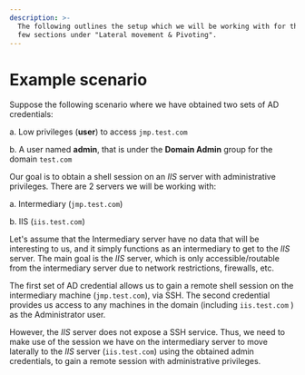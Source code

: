 ```yaml
---
description: >-
  The following outlines the setup which we will be working with for the next
  few sections under "Lateral movement & Pivoting".
---
```


# Example scenario

Suppose the following scenario where we have obtained two sets of AD credentials:&#x20;

a. Low privileges (**user**) to access `jmp.test.com`

b. A user named **admin**, that is under the **Domain Admin** group for the domain `test.com`

Our goal is to obtain a shell session on an _IIS_ server with administrative privileges. There are 2 servers we will be working with:

a. Intermediary (`jmp.test.com`)

b. IIS (`iis.test.com`)

Let's assume that the Intermediary server have no data that will be interesting to us, and it simply functions as an intermediary to get to the _IIS_ server. The main goal is the _IIS_ server, which is only accessible/routable from the intermediary server due to network restrictions, firewalls, etc.

The first set of AD credential allows us to gain a remote shell session on the intermediary machine (`jmp.test.com`), via SSH. The second credential provides us access to any machines in the domain (including `iis.test.com` ) as the Administrator user.

However, the _IIS_ server does not expose a SSH service. Thus, we need to make use of the session we have on the intermediary server to move laterally to the _IIS_ server (`iis.test.com`) using the obtained admin credentials, to gain a remote session with administrative privileges.&#x20;

